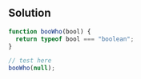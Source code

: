 ## Solution


```js
function booWho(bool) {
  return typeof bool === "boolean";
}

// test here
booWho(null);
```
